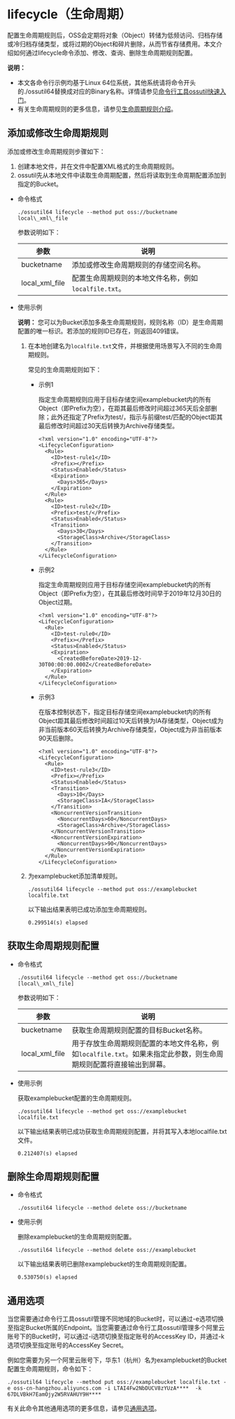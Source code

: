 # lifecycle（生命周期）

配置生命周期规则后，OSS会定期将对象（Object）转储为低频访问、归档存储或冷归档存储类型，或将过期的Object和碎片删除，从而节省存储费用。本文介绍如何通过lifecycle命令添加、修改、查询、删除生命周期规则配置。

**说明：**

-   本文各命令行示例均基于Linux 64位系统，其他系统请将命令开头的./ossutil64替换成对应的Binary名称。详情请参见[命令行工具ossutil快速入门](/cn.zh-CN/快速入门/命令行工具ossutil快速入门.md)。
-   有关生命周期规则的更多信息，请参见[生命周期规则介绍](/cn.zh-CN/开发指南/存储空间（Bucket）/生命周期/生命周期规则介绍.md)。

## 添加或修改生命周期规则

添加或修改生命周期规则步骤如下：

1.  创建本地文件，并在文件中配置XML格式的生命周期规则。
2.  ossutil先从本地文件中读取生命周期配置，然后将读取到生命周期配置添加到指定的Bucket。

-   命令格式

    ```
    ./ossutil64 lifecycle --method put oss://bucketname local\_xml\_file
    ```

    参数说明如下：

    |参数|说明|
    |--|--|
    |bucketname|添加或修改生命周期规则的存储空间名称。|
    |local\_xml\_file|配置生命周期规则的本地文件名称，例如`localfile.txt`。|

-   使用示例

    **说明：** 您可以为Bucket添加多条生命周期规则，规则名称（ID）是生命周期配置的唯一标识。若添加的规则ID已存在，则返回409错误。

    1.  在本地创建名为`localfile.txt`文件，并根据使用场景写入不同的生命周期规则。

        常见的生命周期规则如下：

        -   示例1

            指定生命周期规则应用于目标存储空间examplebucket内的所有Object（即Prefix为空），在距其最后修改时间超过365天后全部删除；此外还指定了Prefix为test/，指示与前缀test/匹配的Object距其最后修改时间超过30天后转换为Archive存储类型。

            ```
            <?xml version="1.0" encoding="UTF-8"?>
            <LifecycleConfiguration>
              <Rule>
                <ID>test-rule1</ID>
                <Prefix></Prefix>
                <Status>Enabled</Status>
                <Expiration>
                  <Days>365</Days>
                </Expiration>
              </Rule>
              <Rule>
                <ID>test-rule2</ID>
                <Prefix>test/</Prefix>
                <Status>Enabled</Status>
                <Transition>
                  <Days>30</Days>
                  <StorageClass>Archive</StorageClass>
                </Transition>
              </Rule>
            </LifecycleConfiguration>
            ```

        -   示例2

            指定生命周期规则应用于目标存储空间examplebucket内的所有Object（即Prefix为空），在其最后修改时间早于2019年12月30日的Object过期。

            ```
            <?xml version="1.0" encoding="UTF-8"?>
            <LifecycleConfiguration>
              <Rule>
                <ID>test-rule0</ID>
                <Prefix></Prefix>
                <Status>Enabled</Status>
                <Expiration>
                  <CreatedBeforeDate>2019-12-30T00:00:00.000Z</CreatedBeforeDate>
                </Expiration>
              </Rule>
            </LifecycleConfiguration>
            ```

        -   示例3

            在版本控制状态下，指定目标存储空间examplebucket内的所有Object距其最后修改时间超过10天后转换为IA存储类型，Object成为非当前版本60天后转换为Archive存储类型，Object成为非当前版本90天后删除。

            ```
            <?xml version="1.0" encoding="UTF-8"?>
            <LifecycleConfiguration>
              <Rule>
                <ID>test-rule3</ID>
                <Prefix></Prefix>
                <Status>Enabled</Status>
                <Transition>
                  <Days>10</Days>
                  <StorageClass>IA</StorageClass>
                </Transition>
                <NoncurrentVersionTransition>
                  <NoncurrentDays>60</NoncurrentDays>
                  <StorageClass>Archive</StorageClass>
                </NoncurrentVersionTransition>
                <NoncurrentVersionExpiration>
                  <NoncurrentDays>90</NoncurrentDays>
                </NoncurrentVersionExpiration>
              </Rule>
            </LifecycleConfiguration>
            ```

    2.  为examplebucket添加清单规则。

        ```
        ./ossutil64 lifecycle --method put oss://examplebucket localfile.txt
        ```

        以下输出结果表明已成功添加生命周期规则。

        ```
        0.299514(s) elapsed
        ```


## 获取生命周期规则配置

-   命令格式

    ```
    ./ossutil64 lifecycle --method get oss://bucketname [local\_xml\_file]
    ```

    参数说明如下：

    |参数|说明|
    |--|--|
    |bucketname|获取生命周期规则配置的目标Bucket名称。|
    |local\_xml\_file|用于存放生命周期规则配置的本地文件名称，例如`localfile.txt`。如果未指定此参数，则生命周期规则配置将直接输出到屏幕。|

-   使用示例

    获取examplebucket配置的生命周期规则。

    ```
    ./ossutil64 lifecycle --method get oss://examplebucket localfile.txt
    ```

    以下输出结果表明已成功获取生命周期规则配置，并将其写入本地localfile.txt文件。

    ```
    0.212407(s) elapsed
    ```


## 删除生命周期规则配置

-   命令格式

    ```
    ./ossutil64 lifecycle --method delete oss://bucketname
    ```

-   使用示例

    删除examplebucket的生命周期规则配置。

    ```
    ./ossutil64 lifecycle --method delete oss://examplebucket
    ```

    以下输出结果表明已删除examplebucket的生命周期规则配置。

    ```
    0.530750(s) elapsed
    ```


## 通用选项

当您需要通过命令行工具ossutil管理不同地域的Bucket时，可以通过-e选项切换至指定Bucket所属的Endpoint。当您需要通过命令行工具ossutil管理多个阿里云账号下的Bucket时，可以通过-i选项切换至指定账号的AccessKey ID，并通过-k选项切换至指定账号的AccessKey Secret。

例如您需要为另一个阿里云账号下，华东1（杭州）名为examplebucket的Bucket配置生命周期规则，命令如下：

```
./ossutil64 lifecycle --method put oss://examplebucket localfile.txt -e oss-cn-hangzhou.aliyuncs.com -i LTAI4Fw2NbDUCV8zYUzA****  -k 67DLVBkH7EamOjy2W5RVAHUY9H****
```

有关此命令其他通用选项的更多信息，请参见[通用选项](/cn.zh-CN/常用工具/命令行工具ossutil/查看选项.md)。

